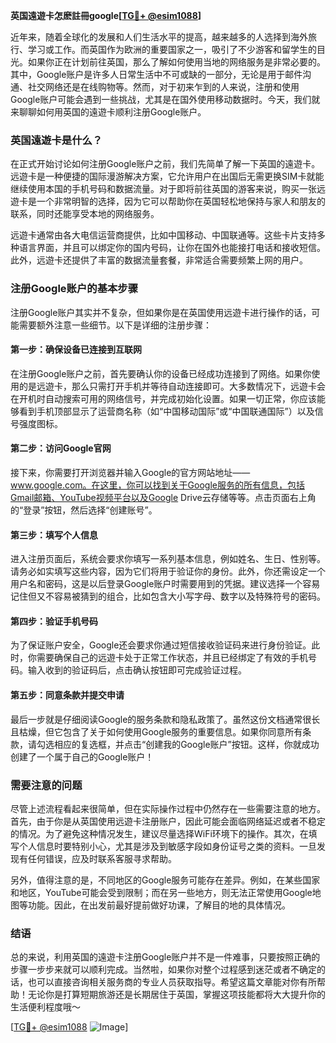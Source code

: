 **英国遠遊卡怎麽註冊google[[TG💪+ @esim1088](https://t.me/s/esim1088)]**

近年来，随着全球化的发展和人们生活水平的提高，越来越多的人选择到海外旅行、学习或工作。而英国作为欧洲的重要国家之一，吸引了不少游客和留学生的目光。如果你正在计划前往英国，那么了解如何使用当地的网络服务是非常必要的。其中，Google账户是许多人日常生活中不可或缺的一部分，无论是用于邮件沟通、社交网络还是在线购物等。然而，对于初来乍到的人来说，注册和使用Google账户可能会遇到一些挑战，尤其是在国外使用移动数据时。今天，我们就来聊聊如何用英国的遠遊卡顺利注册Google账户。

### 英国遠遊卡是什么？

在正式开始讨论如何注册Google账户之前，我们先简单了解一下英国的遠遊卡。远遊卡是一种便捷的国际漫游解决方案，它允许用户在出国后无需更换SIM卡就能继续使用本国的手机号码和数据流量。对于即将前往英国的游客来说，购买一张远遊卡是一个非常明智的选择，因为它可以帮助你在英国轻松地保持与家人和朋友的联系，同时还能享受本地的网络服务。

远遊卡通常由各大电信运营商提供，比如中国移动、中国联通等。这些卡片支持多种语言界面，并且可以绑定你的国内号码，让你在国外也能接打电话和接收短信。此外，远遊卡还提供了丰富的数据流量套餐，非常适合需要频繁上网的用户。

### 注册Google账户的基本步骤

注册Google账户其实并不复杂，但如果你是在英国使用远遊卡进行操作的话，可能需要额外注意一些细节。以下是详细的注册步骤：

#### 第一步：确保设备已连接到互联网

在注册Google账户之前，首先要确认你的设备已经成功连接到了网络。如果你使用的是远遊卡，那么只需打开手机并等待自动连接即可。大多数情况下，远遊卡会在开机时自动搜索可用的网络信号，并完成初始化设置。如果一切正常，你应该能够看到手机顶部显示了运营商名称（如“中国移动国际”或“中国联通国际”）以及信号强度图标。

#### 第二步：访问Google官网

接下来，你需要打开浏览器并输入Google的官方网站地址——www.google.com。在这里，你可以找到关于Google服务的所有信息，包括Gmail邮箱、YouTube视频平台以及Google Drive云存储等等。点击页面右上角的“登录”按钮，然后选择“创建账号”。

#### 第三步：填写个人信息

进入注册页面后，系统会要求你填写一系列基本信息，例如姓名、生日、性别等。请务必如实填写这些内容，因为它们将用于验证你的身份。此外，你还需设定一个用户名和密码，这是以后登录Google账户时需要用到的凭据。建议选择一个容易记住但又不容易被猜到的组合，比如包含大小写字母、数字以及特殊符号的密码。

#### 第四步：验证手机号码

为了保证账户安全，Google还会要求你通过短信接收验证码来进行身份验证。此时，你需要确保自己的远遊卡处于正常工作状态，并且已经绑定了有效的手机号码。输入收到的验证码后，点击确认按钮即可完成验证过程。

#### 第五步：同意条款并提交申请

最后一步就是仔细阅读Google的服务条款和隐私政策了。虽然这份文档通常很长且枯燥，但它包含了关于如何使用Google服务的重要信息。如果你同意所有条款，请勾选相应的复选框，并点击“创建我的Google账户”按钮。这样，你就成功创建了一个属于自己的Google账户！

### 需要注意的问题

尽管上述流程看起来很简单，但在实际操作过程中仍然存在一些需要注意的地方。首先，由于你是从英国使用远遊卡注册账户，因此可能会面临网络延迟或者不稳定的情况。为了避免这种情况发生，建议尽量选择WiFi环境下的操作。其次，在填写个人信息时要特别小心，尤其是涉及到敏感字段如身份证号之类的资料。一旦发现有任何错误，应及时联系客服寻求帮助。

另外，值得注意的是，不同地区的Google服务可能存在差异。例如，在某些国家和地区，YouTube可能会受到限制；而在另一些地方，则无法正常使用Google地图等功能。因此，在出发前最好提前做好功课，了解目的地的具体情况。

### 结语

总的来说，利用英国的遠遊卡注册Google账户并不是一件难事，只要按照正确的步骤一步步来就可以顺利完成。当然啦，如果你对整个过程感到迷茫或者不确定的话，也可以直接咨询相关服务商的专业人员获取指导。希望这篇文章能对你有所帮助！无论你是打算短期旅游还是长期居住于英国，掌握这项技能都将大大提升你的生活便利程度哦～

[[TG💪+ @esim1088](https://t.me/s/esim1088) ![Image](https://i.postimg.cc/4NQfJmqS/Snipaste-2025-05-13-00-14-12.png)]